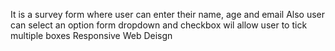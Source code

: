 It is a survey form where user can enter their name, age and email
Also user can select an option form dropdown and checkbox wil allow user to tick multiple boxes
Responsive Web Deisgn
